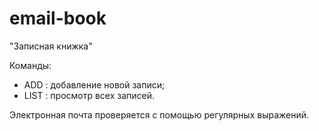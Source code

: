 # email-book

"Записная книжка" 

Команды:

  - ADD <email> : добавление новой записи;
  - LIST : просмотр всех записей.

Электронная почта проверяется с помощью регулярных выражений.
